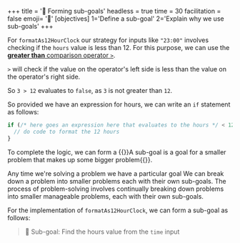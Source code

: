 +++
title = '🧠 Forming sub-goals'
headless = true
time = 30
facilitation = false
emoji= '🧩'
[objectives]
 1='Define a sub-goal'
 2='Explain why we use sub-goals'
+++

For `formatAs12HourClock` our strategy for inputs like `"23:00"` involves checking if the `hours` value is less than 12. For this purpose, we can use the [**greater than** comparison operator `>`](https://developer.mozilla.org/en-US/docs/Web/JavaScript/Reference/Operators/Greater_than).

`>` will check if the value on the operator's left side is less than the value on the operator's right side.

So `3 > 12` evaluates to `false`, as `3` is not greater than `12`.

So provided we have an expression for hours, we can write an `if` statement as follows:

```js
if (/* here goes an expression here that evaluates to the hours */ < 12) {
  // do code to format the 12 hours
}
```

To complete the logic, we can form a {{<tooltip title="sub-goal">}}A sub-goal is a goal for a smaller problem that makes up some bigger problem{{</tooltip>}}.

Any time we're solving a problem we have a particular goal
We can break down a problem into smaller problems each with their own sub-goals. The process of problem-solving involves continually breaking down problems into smaller manageable problems, each with their own sub-goals.

For the implementation of `formatAs12HourClock`, we can form a sub-goal as follows:

> 🎯 Sub-goal: Find the hours value from the `time` input
